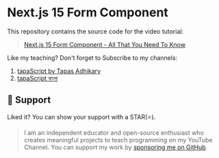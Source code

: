 # Next.js 15 Form Component

This repository contains the source code for the video tutorial:

> [Next.js 15 Form Component - All That You Need To Know](https://youtu.be/vl_aGFMShg0)

Like my teaching? Don't forget to Subscribe to my channels:

1. [tapaScript by Tapas Adhikary](https://youtube.com/tapasadhikary)
2. [tapaScript বাংলা](https://www.youtube.com/@tapascript-bangla)

## 🫶 Support
Liked it? You can show your support with a STAR(⭐).

> I am an independent educator and open-source enthusiast who creates meaningful projects to teach programming on my YouTube Channel. You can support my work by [sponsoring me on GitHub](https://github.com/sponsors/atapas).

